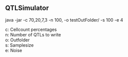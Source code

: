 QTLSimulator
-----------

java -jar -c 70,20,7,3 -n 100, -o testOutFolder/ -s 100 -e 4

c: Cellcount percentages  
n: Number of QTLs to write  
o: Outfolder  
s: Samplesize  
e: Noise  

